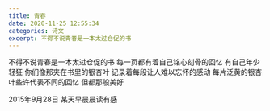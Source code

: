 ```yaml
---
title: 青春
date: 2020-11-25 12:55:34
categories: 诗文
excerpt: 不得不说青春是一本太过仓促的书
---
```

不得不说青春是一本太过仓促的书
每一页都有着自己铭心刻骨的回忆
有自己年少轻狂
你们像那夹在书里的银杏叶
记录着每段让人难以忘怀的感动
每片泛黄的银杏叶些许代表不同的回忆
但都那般美好

2015年9月28日
某天早晨晨读有感

